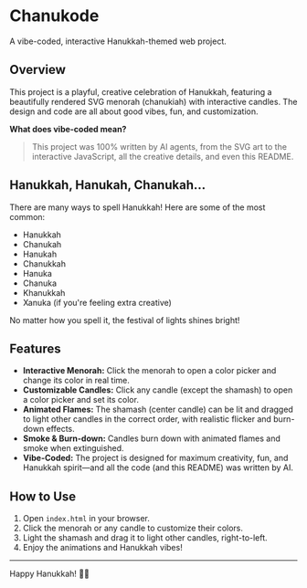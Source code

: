 # Chanukode

A vibe-coded, interactive Hanukkah-themed web project.

## Overview
This project is a playful, creative celebration of Hanukkah, featuring a beautifully rendered SVG menorah (chanukiah) with interactive candles. The design and code are all about good vibes, fun, and customization.

**What does vibe-coded mean?**
> This project was 100% written by AI agents, from the SVG art to the interactive JavaScript, all the creative details, and even this README.

## Hanukkah, Hanukah, Chanukah...
There are many ways to spell Hanukkah! Here are some of the most common:

- Hanukkah
- Chanukah
- Hanukah
- Chanukkah
- Hanuka
- Chanuka
- Khanukkah
- Xanuka (if you're feeling extra creative)

No matter how you spell it, the festival of lights shines bright!

## Features
- **Interactive Menorah:** Click the menorah to open a color picker and change its color in real time.
- **Customizable Candles:** Click any candle (except the shamash) to open a color picker and set its color.
- **Animated Flames:** The shamash (center candle) can be lit and dragged to light other candles in the correct order, with realistic flicker and burn-down effects.
- **Smoke & Burn-down:** Candles burn down with animated flames and smoke when extinguished.
- **Vibe-Coded:** The project is designed for maximum creativity, fun, and Hanukkah spirit—and all the code (and this README) was written by AI.

## How to Use
1. Open `index.html` in your browser.
2. Click the menorah or any candle to customize their colors.
3. Light the shamash and drag it to light other candles, right-to-left.
4. Enjoy the animations and Hanukkah vibes!

---

Happy Hanukkah! 🕎✨ 